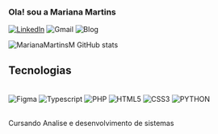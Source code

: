 ### Ola! sou a Mariana Martins

[![Linkedln](https://img.shields.io/badge/LinkedIn-0077B5?style=for-the-badge&logo=linkedin&logoColor=white)](www.linkedin.com/in/mariana-menezes-2a9baa269)
![Gmail](https://img.shields.io/badge/Gmail-D14836?style=for-the-badge&logo=gmail&logoColor=white)
![Blog](https://img.shields.io/badge/dev.to-0A0A0A?style=for-the-badge&logo=devdotto&logoColor=white)


![MarianaMartinsM GitHub stats](https://github-readme-stats.vercel.app/api?username=MarianaMartinsM&show_icons=true&theme=radical)

## Tecnologias 
<div style="display:inline_block"><br/>
  <img align="center" alt = "Figma" src="https://img.shields.io/badge/Figma-F24E1E?style=for-the-badge&logo=figma&logoColor=white"/>

   <img align="center" alt = "Typescript" src="https://img.shields.io/badge/TypeScript-007ACC?style=for-the-badge&logo=typescript&logoColor=white"/>

   <img align="center" alt = "PHP" src="https://img.shields.io/badge/PHP-777BB4?style=for-the-badge&logo=php&logoColor=white"/>

 <img align="center" alt = "HTML5" src="https://img.shields.io/badge/HTML5-E34F26?style=for-the-badge&logo=html5&logoColor=white"/>

  <img align="center" alt = "CSS3" src="https://img.shields.io/badge/CSS3-1572B6?style=for-the-badge&logo=css3&logoColor=white"/>
  <img align="center" alt = "PYTHON" src="https://img.shields.io/badge/Python-14354C?style=for-the-badge&logo=python&logoColor=white"/>



</div><br>

Cursando Analise e desenvolvimento de sistemas



